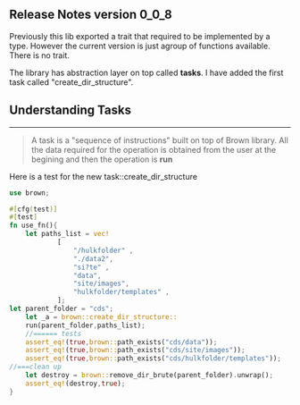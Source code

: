 ## Release Notes version 0_0_8

Previously this lib exported a trait that required to be implemented by a type. However the current version is just agroup of functions available. There is no trait.

The library has abstraction layer on top called **tasks**. I have added the first task called "create_dir_structure". 

## Understanding Tasks
---
> A task is a "sequence of instructions" built on top of Brown library. All the data required for the operation is obtained from the user at the begining and then the operation is **run**

Here is a test for the new task::create_dir_structure

```rust
use brown;

#[cfg(test)]
#[test]
fn use_fn(){
    let paths_list = vec!
            [ 
                "/hulkfolder" ,
                "./data2", 
                "si?te" ,
                "data", 
                "site/images", 
                "hulkfolder/templates" ,
            ];
let parent_folder = "cds";
    let _a = brown::create_dir_structure::
    run(parent_folder,paths_list);
    //====== tests
    assert_eq!(true,brown::path_exists("cds/data"));
    assert_eq!(true,brown::path_exists("cds/site/images"));
    assert_eq!(true,brown::path_exists("cds/hulkfolder/templates"));
//===clean up
    let destroy = brown::remove_dir_brute(parent_folder).unwrap();
    assert_eq!(destroy,true);
}
```
